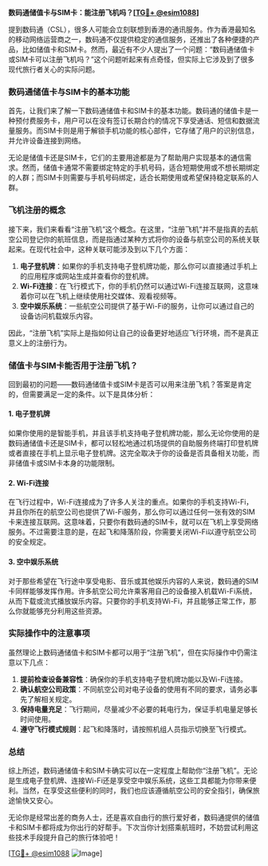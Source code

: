 **数码通储值卡与SIM卡：能注册飞机吗？[[TG💪+ @esim1088](https://t.me/s/esim1088)]**

提到数码通（CSL），很多人可能会立刻联想到香港的通讯服务。作为香港最知名的移动网络运营商之一，数码通不仅提供稳定的通信服务，还推出了各种便捷的产品，比如储值卡和SIM卡。然而，最近有不少人提出了一个问题：“数码通储值卡或SIM卡可以注册飞机吗？”这个问题听起来有点奇怪，但实际上它涉及到了很多现代旅行者关心的实际问题。

### 数码通储值卡与SIM卡的基本功能

首先，让我们来了解一下数码通储值卡和SIM卡的基本功能。数码通的储值卡是一种预付费服务卡，用户可以在没有签订长期合约的情况下享受通话、短信和数据流量服务。而SIM卡则是用于解锁手机功能的核心部件，它存储了用户的识别信息，并允许设备连接到网络。

无论是储值卡还是SIM卡，它们的主要用途都是为了帮助用户实现基本的通信需求。然而，储值卡通常不需要绑定特定的手机号码，适合短期使用或不想长期绑定的人群；而SIM卡则需要与手机号码绑定，适合长期使用或希望保持稳定联系的人群。

### 飞机注册的概念

接下来，我们来看看“注册飞机”这个概念。在这里，“注册飞机”并不是指真的去航空公司登记你的航班信息，而是指通过某种方式将你的设备与航空公司的系统关联起来。在现代社会中，这种关联可能涉及到以下几个方面：

1. **电子登机牌**：如果你的手机支持电子登机牌功能，那么你可以直接通过手机上的应用程序或网站生成并查看你的登机牌。
2. **Wi-Fi连接**：在飞行模式下，你的手机仍然可以通过Wi-Fi连接互联网，这意味着你可以在飞机上继续使用社交媒体、观看视频等。
3. **空中娱乐系统**：一些航空公司提供了基于Wi-Fi的服务，让你可以通过自己的设备访问机载娱乐内容。

因此，“注册飞机”实际上是指如何让自己的设备更好地适应飞行环境，而不是真正意义上的注册行为。

### 储值卡与SIM卡能否用于注册飞机？

回到最初的问题——数码通储值卡或SIM卡是否可以用来注册飞机？答案是肯定的，但需要满足一定的条件。以下是具体分析：

#### 1. 电子登机牌
如果你使用的是智能手机，并且该手机支持电子登机牌功能，那么无论你使用的是数码通储值卡还是SIM卡，都可以轻松地通过机场提供的自助服务终端打印登机牌或者直接在手机上显示电子登机牌。这完全取决于你的设备是否具备相关功能，而非储值卡或SIM卡本身的功能限制。

#### 2. Wi-Fi连接
在飞行过程中，Wi-Fi连接成为了许多人关注的重点。如果你的手机支持Wi-Fi，并且你所在的航空公司也提供了Wi-Fi服务，那么你可以通过任何一张有效的SIM卡来连接互联网。这意味着，只要你有数码通的SIM卡，就可以在飞机上享受网络服务。不过需要注意的是，在起飞和降落阶段，你需要关闭Wi-Fi以遵守航空公司的安全规定。

#### 3. 空中娱乐系统
对于那些希望在飞行途中享受电影、音乐或其他娱乐内容的人来说，数码通的SIM卡同样能够发挥作用。许多航空公司允许乘客用自己的设备接入机载Wi-Fi系统，从而下载或流式播放娱乐内容。只要你的手机支持Wi-Fi，并且能够正常工作，那么你就能够充分利用这些资源。

### 实际操作中的注意事项

虽然理论上数码通储值卡和SIM卡都可以用于“注册飞机”，但在实际操作中仍需注意以下几点：

1. **提前检查设备兼容性**：确保你的手机支持电子登机牌功能以及Wi-Fi连接。
2. **确认航空公司政策**：不同航空公司对电子设备的使用有不同的要求，请务必事先了解相关规定。
3. **保持电量充足**：飞行期间，尽量减少不必要的耗电行为，保证手机电量足够长时间使用。
4. **遵守飞行模式规则**：起飞和降落时，请按照机组人员指示切换至飞行模式。

### 总结

综上所述，数码通储值卡和SIM卡确实可以在一定程度上帮助你“注册飞机”。无论是生成电子登机牌、连接Wi-Fi还是享受空中娱乐系统，这些工具都能为你带来便利。当然，在享受这些便利的同时，我们也应该遵循航空公司的安全指引，确保旅途愉快又安心。

无论你是经常出差的商务人士，还是喜欢自由行的旅行爱好者，数码通提供的储值卡和SIM卡都将成为你出行的好帮手。下次当你计划搭乘航班时，不妨尝试利用这些技术手段提升自己的旅行体验吧！

[[TG💪+ @esim1088](https://t.me/s/esim1088) ![Image](https://i.postimg.cc/4NQfJmqS/Snipaste-2025-05-13-00-14-12.png)]